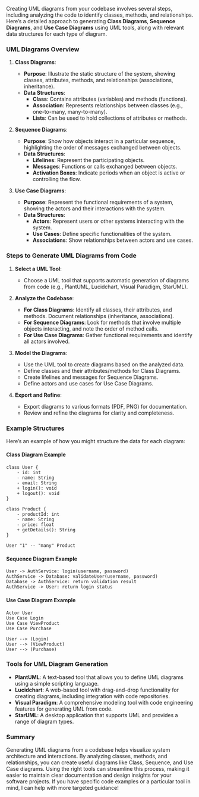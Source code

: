 Creating UML diagrams from your codebase involves several steps, including analyzing the code to identify classes, methods, and relationships. Here’s a detailed approach to generating **Class Diagrams**, **Sequence Diagrams**, and **Use Case Diagrams** using UML tools, along with relevant data structures for each type of diagram.

### UML Diagrams Overview

1. **Class Diagrams**: 
   - **Purpose**: Illustrate the static structure of the system, showing classes, attributes, methods, and relationships (associations, inheritance).
   - **Data Structures**:
     - **Class**: Contains attributes (variables) and methods (functions).
     - **Association**: Represents relationships between classes (e.g., one-to-many, many-to-many).
     - **Lists**: Can be used to hold collections of attributes or methods.

2. **Sequence Diagrams**: 
   - **Purpose**: Show how objects interact in a particular sequence, highlighting the order of messages exchanged between objects.
   - **Data Structures**:
     - **Lifelines**: Represent the participating objects.
     - **Messages**: Functions or calls exchanged between objects.
     - **Activation Boxes**: Indicate periods when an object is active or controlling the flow.

3. **Use Case Diagrams**: 
   - **Purpose**: Represent the functional requirements of a system, showing the actors and their interactions with the system.
   - **Data Structures**:
     - **Actors**: Represent users or other systems interacting with the system.
     - **Use Cases**: Define specific functionalities of the system.
     - **Associations**: Show relationships between actors and use cases.

### Steps to Generate UML Diagrams from Code

1. **Select a UML Tool**:
   - Choose a UML tool that supports automatic generation of diagrams from code (e.g., PlantUML, Lucidchart, Visual Paradigm, StarUML).

2. **Analyze the Codebase**:
   - **For Class Diagrams**: Identify all classes, their attributes, and methods. Document relationships (inheritance, associations).
   - **For Sequence Diagrams**: Look for methods that involve multiple objects interacting, and note the order of method calls.
   - **For Use Case Diagrams**: Gather functional requirements and identify all actors involved.

3. **Model the Diagrams**:
   - Use the UML tool to create diagrams based on the analyzed data.
   - Define classes and their attributes/methods for Class Diagrams.
   - Create lifelines and messages for Sequence Diagrams.
   - Define actors and use cases for Use Case Diagrams.

4. **Export and Refine**:
   - Export diagrams to various formats (PDF, PNG) for documentation.
   - Review and refine the diagrams for clarity and completeness.

### Example Structures

Here’s an example of how you might structure the data for each diagram:

#### Class Diagram Example
```plaintext
class User {
    - id: int
    - name: String
    - email: String
    + login(): void
    + logout(): void
}

class Product {
    - productId: int
    - name: String
    - price: float
    + getDetails(): String
}

User "1" -- "many" Product
```

#### Sequence Diagram Example
```plaintext
User -> AuthService: login(username, password)
AuthService -> Database: validateUser(username, password)
Database -> AuthService: return validation result
AuthService -> User: return login status
```

#### Use Case Diagram Example
```plaintext
Actor User
Use Case Login
Use Case ViewProduct
Use Case Purchase

User --> (Login)
User --> (ViewProduct)
User --> (Purchase)
```

### Tools for UML Diagram Generation

- **PlantUML**: A text-based tool that allows you to define UML diagrams using a simple scripting language.
- **Lucidchart**: A web-based tool with drag-and-drop functionality for creating diagrams, including integration with code repositories.
- **Visual Paradigm**: A comprehensive modeling tool with code engineering features for generating UML from code.
- **StarUML**: A desktop application that supports UML and provides a range of diagram types.

### Summary

Generating UML diagrams from a codebase helps visualize system architecture and interactions. By analyzing classes, methods, and relationships, you can create useful diagrams like Class, Sequence, and Use Case diagrams. Using the right tools can streamline this process, making it easier to maintain clear documentation and design insights for your software projects. If you have specific code examples or a particular tool in mind, I can help with more targeted guidance!
